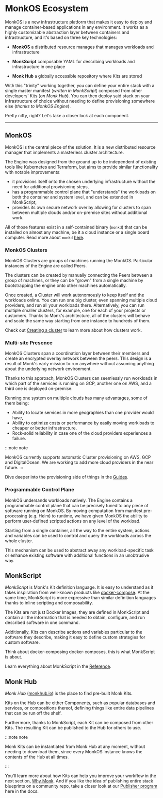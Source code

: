 # MonkOS Ecosystem

MonkOS is a new infrastructure platform that makes it easy to deploy and manage container-based applications in any environment. It works as a highly customizable abstraction layer between containers and infrastructure, and it's based on three key technologies:

- **MonkOS** a distributed resource manages that manages workloads and infrastructure

- **MonkScript** composable YAML for describing workloads and infrastructure in one place

- **Monk Hub** a globally accessible repository where Kits are stored

With this "trinity" working together, you can define your entire stack with a single master manifest (_written in MonkScript_) composed from other developers' Kits (_on Monk Hub_). You can then deploy said stack on your infrastructure of choice without needing to define provisioning somewhere else (_thanks to MonkOS Engine_).

Pretty nifty, right? Let's take a closer look at each component.

---

## MonkOS

MonkOS is the central piece of the solution. It is a new distributed resource manager that implements a masterless cluster architecture.

The Engine was designed from the ground up to be independent of existing tools like Kubernetes and Terraform, but aims to provide similar functionality with notable improvements:

-   it provisions itself onto the chosen underlying infrastructure without the need for additional provisioning steps,
-   has a programmable control plane that "understands" the workloads on both the container and system level, and can be extended in MonkScript,
-   provides its own secure network overlay allowing for clusters to span between multiple clouds and/or on-premise sites without additional work.

All of those features exist in a self-contained binary (`monkd`) that can be installed on almost any machine, be it a cloud instance or a single board computer. Read more about `monkd` [here](cli/monkd.md).

### MonkOS Clusters

MonkOS Clusters are groups of machines running the MonkOS. Particular instances of the Engine are called Peers.

The clusters can be created by manually connecting the Peers between a group of machines, or they can be "grown" from a single machine by bootstrapping the engine onto other machines automatically.

Once created, a Cluster will work autonomously to keep itself and the workloads online. You can run one big cluster, even spanning multiple cloud providers, and run all your workloads there. Alternatively, you can run multiple smaller clusters, for example, one for each of your projects or customers. Thanks to Monk's architecture, all of the clusters will behave and scale the same way starting from one instance to hundreds of them.

Check out [Creating a cluster](lifecycle/cluster-create-1.md) to learn more about how clusters work.

### Multi-site Presence

MonkOS Clusters span a coordination layer between their members and create an encrypted overlay network between the peers. This design is a result of Monk's early mission to run anywhere without assuming anything about the underlying network environment.

Thanks to this approach, MonkOS Clusters can seemlessly run workloads in which part of the services is running on GCP, another one on AWS, and a third one is deployed on-premise.

Running one system on multiple clouds has many advantages, some of them being:

-   Ability to locate services in more geographies than one provider would have,
-   Ability to optimize costs or performance by easily moving workloads to cheaper or better infrastructure.
-   Rock-solid reliability in case one of the cloud providers experiences a failure.

:::note note

MonkOS currently supports automatic Cluster provisioning on AWS, GCP and DigitalOcean. We are working to add more cloud providers in the near future.
:::

Dive deeper into the provisioning side of things in the [Guides](../basics/running-templates).

### Programmable Control Plane

MonkOS undersands workloads natively. The Engine contains a programmable control plane that can be precisely tuned to any piece of software running on MonkOS. By moving computation from manifest pre-processing (e.g. Helm) to runtime, we have given MonkOS the ability to perform user-defined scripted actions on any level of the workload.

Starting from a single container, all the way to the entire system, actions and variables can be used to control and query the workloads across the whole cluster.

This mechanism can be used to abstract away any workload-specific task or enhance existing software with additional functions in an unobtrusive way.

## MonkScript

_MonkScript_ is Monk's Kit definition language. It is easy to understand as it takes inspiration from well-known products like [docker-compose](https://docs.docker.com/compose/). At the same time, MonkScript is more expressive than similar definition languages thanks to inline scripting and composability.

The Kits are not just Docker Images, they are defined in MonkScript and contain all the information that is needed to obtain, configure, and run described software in one command.

Additionally, Kits can describe actions and variables particular to the software they describe, making it easy to define custom strategies for custom software.

Think about docker-composing docker-composes, this is what MonkScript is about.

Learn everything about MonkScript in the [Reference](monkscript).

## Monk Hub

_Monk Hub_ ([monkhub.io](https://monkhub.io)) is the place to find pre-built Monk Kits.

Kits on the Hub can be either Components, such as popular databases and services, or compositions thereof, defining things like entire data pipelines that can be run off the shelf.

Furthermore, thanks to MonkScript, each Kit can be composed from other Kits. The resulting Kit can be published to the Hub for others to use.

:::note note

Monk Kits can be instantiated from Monk Hub at any moment, without needing to download them, since every MonkOS instance knows the contents of the Hub at all times.

:::

You'll learn more about how Kits can help you improve your workflow in the next section, [Why Monk](use-cases.md). And if you like the idea of publishing entire stack blueprints on a community repo, take a closer look at our [Publisher program](../community/publishers.md) here in the docs.
